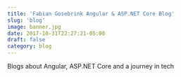 ```yaml
---
title: 'Fabian Gosebrink Angular & ASP.NET Core Blog'
slug: 'blog'
image: banner.jpg
date: 2017-10-31T22:27:21-05:00
draft: false
category: blog
---
```


Blogs about Angular, ASP.NET Core and a journey in tech